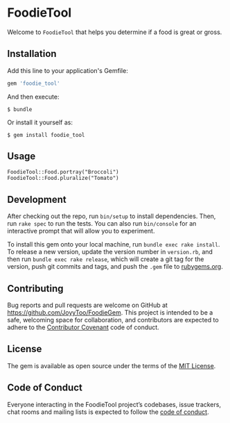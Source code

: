 # FoodieTool

Welcome to `FoodieTool` that helps you determine if a food is great or gross.

## Installation

Add this line to your application's Gemfile:

```ruby
gem 'foodie_tool'
```

And then execute:

    $ bundle

Or install it yourself as:

    $ gem install foodie_tool

## Usage

`FoodieTool::Food.portray("Broccoli")`
`FoodieTool::Food.pluralize("Tomato")`


## Development

After checking out the repo, run `bin/setup` to install dependencies. Then, run `rake spec` to run the tests. You can also run `bin/console` for an interactive prompt that will allow you to experiment.

To install this gem onto your local machine, run `bundle exec rake install`. To release a new version, update the version number in `version.rb`, and then run `bundle exec rake release`, which will create a git tag for the version, push git commits and tags, and push the `.gem` file to [rubygems.org](https://rubygems.org).

## Contributing

Bug reports and pull requests are welcome on GitHub at https://github.com/JoyyToo/FoodieGem. This project is intended to be a safe, welcoming space for collaboration, and contributors are expected to adhere to the [Contributor Covenant](http://contributor-covenant.org) code of conduct.

## License

The gem is available as open source under the terms of the [MIT License](https://opensource.org/licenses/MIT).

## Code of Conduct

Everyone interacting in the FoodieTool project’s codebases, issue trackers, chat rooms and mailing lists is expected to follow the [code of conduct](https://github.com/[USERNAME]/foodie_tool/blob/master/CODE_OF_CONDUCT.md).
